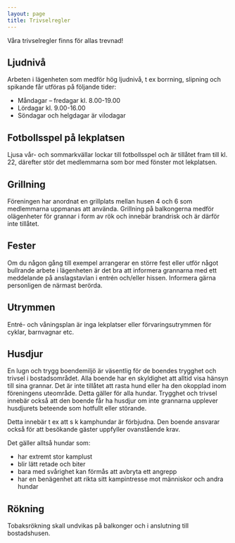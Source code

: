 ```yaml
---
layout: page
title: Trivselregler
---
```

Våra trivselregler finns för allas trevnad!

## Ljudnivå

Arbeten i lägenheten som medför hög ljudnivå, t ex borrning, slipning och spikande får utföras på följande tider:

- Måndagar – fredagar kl. 8.00-19.00
- Lördagar kl. 9.00-16.00
- Söndagar och helgdagar är vilodagar



## Fotbollsspel på lekplatsen

Ljusa vår- och sommarkvällar lockar till fotbollsspel och är tillåtet fram till kl. 22, därefter stör det medlemmarna som bor med fönster mot lekplatsen.



## Grillning

Föreningen har anordnat en grillplats mellan husen 4 och 6 som medlemmarna uppmanas att använda. Grillning på balkongerna medför olägenheter för grannar i form av rök och innebär brandrisk och är därför inte tillåtet.



## Fester

Om du någon gång till exempel arrangerar en större fest eller utför något bullrande arbete i lägenheten är det bra att informera grannarna med ett meddelande på anslagstavlan i entrén och/eller hissen. Informera gärna personligen de närmast berörda.



## Utrymmen

Entré- och våningsplan är inga lekplatser eller förvaringsutrymmen för cyklar, barnvagnar etc.



## Husdjur

En lugn och trygg boendemiljö är väsentlig för de boendes trygghet och trivsel i bostadsområdet. Alla boende har en skyldighet att alltid visa hänsyn till sina grannar. Det är inte tillåtet att rasta hund eller ha den okopplad inom föreningens uteområde. Detta gäller för alla hundar. Trygghet och trivsel innebär också att den boende får ha husdjur om inte grannarna upplever husdjurets beteende som hotfullt eller störande.



Detta innebär t ex att s k kamphundar är förbjudna. Den boende ansvarar också för att besökande gäster uppfyller ovanstående krav.

Det gäller alltså hundar som:

- har extremt stor kamplust
- blir lätt retade och biter
- bara med svårighet kan förmås att avbryta ett angrepp
- har en benägenhet att rikta sitt kampintresse mot människor och andra hundar



## Rökning

Tobaksrökning skall undvikas på balkonger och i anslutning till bostadshusen.
